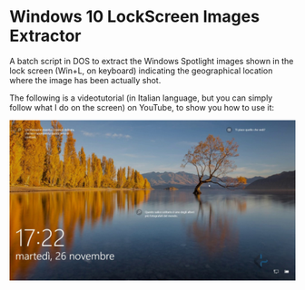 # Windows 10 LockScreen Images Extractor
A batch script in DOS to extract the Windows Spotlight images shown in the lock screen (Win+L, on keyboard) indicating the geographical location where the image has been actually shot.

The following is a videotutorial (in Italian language, but you can simply follow what I do on the screen) on YouTube, to show you how to use it:

<a href="https://www.youtube.com/watch?v=Hke_vKd0oRA" target="_blank"><img src="https://raw.githubusercontent.com/ChemBioScripting/Windows-10-LockScreen-Images-Extractor/master/Where%20Are%20Windows%2010%20LockScreen%20Spotlight%20Images%20Saved_%20Watch%20Me%20and%20You'll%20Find%20Out!%20(BQ).jpg" alt="IMAGE ALT TEXT HERE" width="820" border="0" /></a>
